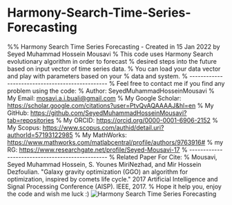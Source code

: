 # Harmony-Search-Time-Series-Forecasting
%% Harmony Search Time Series Forecasting - Created in 15 Jan 2022 by Seyed Muhammad Hossein Mousavi
% This code uses Harmony Search evolutionary algorithm in order to forecast
% desired steps into the future based on input vector of time series data.
% You can load your data vector and play with parameters based on your
% data and system.
% ------------------------------------------------ 
% Feel free to contact me if you find any problem using the code: 
% Author: SeyedMuhammadHosseinMousavi
% My Email: mosavi.a.i.buali@gmail.com 
% My Google Scholar: https://scholar.google.com/citations?user=PtvQvAQAAAAJ&hl=en 
% My GitHub: https://github.com/SeyedMuhammadHosseinMousavi?tab=repositories 
% My ORCID: https://orcid.org/0000-0001-6906-2152 
% My Scopus: https://www.scopus.com/authid/detail.uri?authorId=57193122985 
% My MathWorks: https://www.mathworks.com/matlabcentral/profile/authors/9763916#
% my RG: https://www.researchgate.net/profile/Seyed-Mousavi-17
% ------------------------------------------------ 
% Related Paper For Cite:
% Mousavi, Seyed Muhammad Hossein, S. Younes MiriNezhad, and Mir Hossein Dezfoulian. "Galaxy gravity optimization (GGO) an algorithm for optimization, inspired by comets life cycle." 2017 Artificial Intelligence and Signal Processing Conference (AISP). IEEE, 2017.
% Hope it help you, enjoy the code and wish me luck :)
![Harmony Search Time Series Forecasting](https://user-images.githubusercontent.com/11339420/149602795-cb8400ff-973d-478a-972d-d6da83720cb2.jpg)

